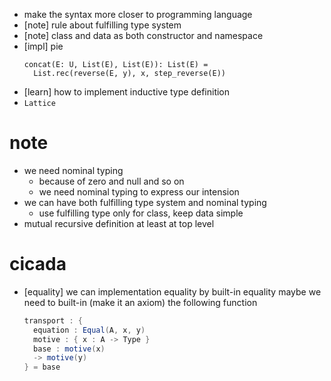 - make the syntax more closer to programming language
- [note] rule about fulfilling type system
- [note] class and data as both constructor and namespace
- [impl] pie
  ``` pie
  concat(E: U, List(E), List(E)): List(E) =
    List.rec(reverse(E, y), x, step_reverse(E))
  ```
- [learn] how to implement inductive type definition
- `Lattice`
# note
- we need nominal typing
  - because of zero and null and so on
  - we need nominal typing to express our intension
- we can have both fulfilling type system and nominal typing
  - use fulfilling type only for class, keep data simple
- mutual recursive definition at least at top level
# cicada
- [equality] we can implementation equality by built-in equality
  maybe we need to built-in (make it an axiom) the following function
  ``` scala
  transport : {
    equation : Equal(A, x, y)
    motive : { x : A -> Type }
    base : motive(x)
    -> motive(y)
  } = base
  ```
